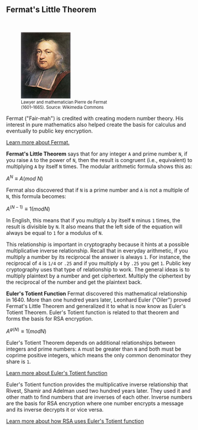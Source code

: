 ## Fermat's Little Theorem 
<br>
<figure class="snippetimg" style="margin: 10 auto;width:50%">
  <img src=".guides/img/Fermat.jpg" alt="Lawyer and mathematician Pierre de Fermat (1601 – 1665) 
*Source: Wikimedia Commons*">
  <figcaption style="font-size: 0.8em; text-align: left;">Lawyer and mathematician Pierre de Fermat (1601–1665). 
 Source: Wikimedia Commons</figcaption>
</figure>

Fermat ("Fair-mah") is credited with creating modern number theory. His interest in pure mathematics also helped create the basis for calculus and eventually to public key encryption.

[Learn more about Fermat.](http://www.storyofmathematics.com/17th_fermat.html.)

**Fermat's Little Theorem** says that for any integer ```A``` and prime number ```N```, if you raise ```A``` to the power of ```N```, then the result is congruent (i.e., equivalent) to multiplying ```A``` by itself ```N``` times. The modular arithmetic formula shows this as:

$A^N ≡ A (mod\ N)$

Fermat also discovered that if ```N``` is a prime number and ```A``` is not a multiple of ```N```, this formula becomes:

$A^{(N-1)} ≡ 1 (mod N)$

In English, this means that if you multiply ```A``` by itself ```N``` minus ```1``` times, the result is divisible by ```N```. It also means that the left side of the equation will always be equal to ```1``` for a modulus of ```N```.

This relationship is important in cryptography because it hints at a possible multiplicative inverse relationship. Recall that in everyday arithmetic, if you multiply a number by its reciprocal the answer is always ```1```. For instance, the reciprocal of ```4``` is ```1/4``` or ```.25``` and if you multiply ```4``` by ```.25``` you get ```1```. Public key cryptography uses that type of relationship to work. The general ideas is to multiply plaintext by a number and get ciphertext. Multiply the ciphertext by the reciprocal of the number and get the plaintext back.

**Euler's Totient Function** Fermat discovered this mathematical relationship in 1640. More than one hundred years later, Leonhard Euler ("Oiler") proved Fermat's Little Theorem and generalized it to what is now know as Euler's Totient Theorem. Euler's Totient function is related to that theorem and forms the basis for RSA encryption.

$A^{φ(N)} ≡ 1 ( mod N )$

Euler's Totient Theorem depends on additional relationships between integers and prime numbers: ```A``` must be greater than ```N``` and both must be coprime positive integers, which means the only common denominator they share is ```1```. 

[Learn more about Euler's Totient function](https://en.wikipedia.org/wiki/Euler%27s_totient_function)

Euler's Totient function provides the multiplicative inverse relationship that Rivest, Shamir and Adelman used two hundred years later. They used it and other math to find numbers that are inverses of each other. Inverse numbers are the basis for RSA encryption where one number encrypts a message and its inverse decrypts it or vice versa.

[Learn more about how RSA uses Euler's Totient function](http://web.math.princeton.edu/math_alive/1/Notes2.pdf)
